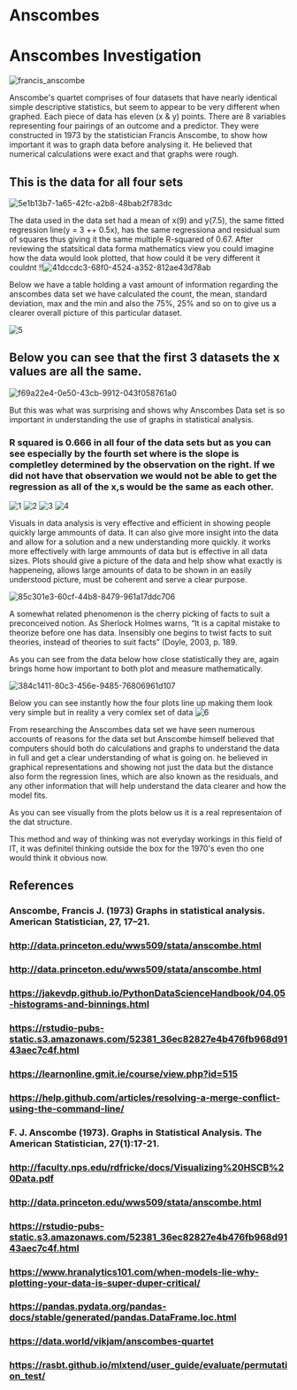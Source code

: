 # Anscombes
# Anscombes Investigation

![francis_anscombe](https://user-images.githubusercontent.com/35726074/48147151-84807c80-e2ae-11e8-8abe-e8ac5cd3f6c6.jpeg)



Anscombe's quartet comprises of four datasets that have nearly identical simple descriptive statistics, but seem to appear to be very different when graphed. Each piece of data has eleven (x & y) points. 
There are 8 variables representing four pairings of an outcome and a predictor.
They were constructed in 1973 by the statistician Francis Anscombe, to show how important it was to graph data before analysing it. 
He believed that numerical calculations were exact and that graphs were rough. 
## This is the data for all four sets
![5e1b13b7-1a65-42fc-a2b8-48bab2f783dc](https://user-images.githubusercontent.com/35726074/48148680-3d948600-e2b2-11e8-8f11-b126286136ca.png)


The data used in the data set had a mean of x(9) and y(7.5), the same fitted regression line(y = 3 ++ 0.5x), has the same regressiona and residual sum of squares thus giving it the same multiple R-squared of 0.67.  After reviewing the statsitical data forma mathematics view you could imagine how the data would look plotted, that how could it be very different it couldnt
!!![41dccdc3-68f0-4524-a352-812ae43d78ab](https://user-images.githubusercontent.com/35726074/48147406-2607ce00-e2af-11e8-8fa1-cbb6a6bc9c74.png)


Below we have a table holding a vast amount of information regarding the anscombes data set we have calculated the count, the mean, standard deviation, max and the min and also the 75%, 25% and so on to give us a clearer overall picture of this particular dataset.

![5](https://user-images.githubusercontent.com/35726074/48158759-3d54b480-e2cb-11e8-8e5a-3daf397a5529.png)


## Below you can see that the first 3 datasets the x values are all the same.
![f69a22e4-0e50-43cb-9912-043f058761a0](https://user-images.githubusercontent.com/35726074/48149044-1b4f3800-e2b3-11e8-8130-fd73e6716c03.png)

But this was what was surprising and shows why Anscombes Data set is so important in understanding the use of graphs in statistical analysis.

### R squared is 0.666 in all four of the data sets but as you can see especially by the fourth set where is the slope is completley determined by the observation on the right. If we did not have that observation we would not be able to get the regression as all of the x,s would be the same as each other.

![1](https://user-images.githubusercontent.com/35726074/48149611-733a6e80-e2b4-11e8-8637-e8b94291bd36.PNG)
![2](https://user-images.githubusercontent.com/35726074/48149884-2e630780-e2b5-11e8-91d1-a3e98f0b725e.png)
![3](https://user-images.githubusercontent.com/35726074/48149653-95cc8780-e2b4-11e8-9041-e411084f86f9.png)
![4](https://user-images.githubusercontent.com/35726074/48149664-9cf39580-e2b4-11e8-8b58-525846f6551e.png)


Visuals in data analysis is very effective and efficient in showing people quickly large ammounts of data. It can also give more insight into the data and allow for a solution and a new understanding more quickly. it works more effectively with large ammounts of data but is effective in all data sizes.
Plots should give a picture of the data and help show what exactly is happeneing, allows large amounts of data to be shown in an easily understood picture, must be coherent and serve a clear purpose.

![85c301e3-60cf-44b8-8479-961a17ddc706](https://user-images.githubusercontent.com/35726074/48147690-d1b11e00-e2af-11e8-845c-aa7f97a11363.png)

A somewhat related phenomenon is the cherry picking of facts to suit a preconceived notion. As Sherlock
Holmes warns, “It is a capital mistake to theorize before one has data. Insensibly one begins to twist facts
to suit theories, instead of theories to suit facts” (Doyle, 2003, p. 189.

 As you can see from the data below how close statistically they are, again brings home how important to both plot and measure mathematically.

![384c1411-80c3-456e-9485-76806961d107](https://user-images.githubusercontent.com/35726074/48147855-3b312c80-e2b0-11e8-95d0-5c109d7095ce.png)




   
Below you can see instantly how the four plots line up making them look very simple but in reality a very comlex set of data
![6](https://user-images.githubusercontent.com/35726074/48159116-46925100-e2cc-11e8-83b0-877a9a272714.png)

From researching the Anscombes data set we have seen numerous accounts of reasons for the data set but Anscombe himself believed that computers should both do calculations and graphs to understand the data in full and get a clear understanding of what is going on. he believed in graphical representations and showing not just the data but the distance also form the regression lines, which are also known as the residuals, and any other information that will help understand the data clearer and how the model fits.

As you can see visually from the plots below us it is a real representaion of the dat structure.



This method and way of thinking was not everyday workings in this field of IT, it was definitel thinking outside the box for the 1970's even tho one would think it obvious now.


## References
### Anscombe, Francis J. (1973) Graphs in statistical analysis. American Statistician, 27, 17–21.
### http://data.princeton.edu/wws509/stata/anscombe.html
### http://data.princeton.edu/wws509/stata/anscombe.html
### https://jakevdp.github.io/PythonDataScienceHandbook/04.05-histograms-and-binnings.html
### https://rstudio-pubs-static.s3.amazonaws.com/52381_36ec82827e4b476fb968d9143aec7c4f.html
### https://learnonline.gmit.ie/course/view.php?id=515
### https://help.github.com/articles/resolving-a-merge-conflict-using-the-command-line/
### F. J. Anscombe (1973). Graphs in Statistical Analysis. The American Statistician, 27(1):17-21.
### http://faculty.nps.edu/rdfricke/docs/Visualizing%20HSCB%20Data.pdf
### http://data.princeton.edu/wws509/stata/anscombe.html
### https://rstudio-pubs-static.s3.amazonaws.com/52381_36ec82827e4b476fb968d9143aec7c4f.html
### https://www.hranalytics101.com/when-models-lie-why-plotting-your-data-is-super-duper-critical/
### https://pandas.pydata.org/pandas-docs/stable/generated/pandas.DataFrame.loc.html
### https://data.world/vikjam/anscombes-quartet
### https://rasbt.github.io/mlxtend/user_guide/evaluate/permutation_test/
### 
